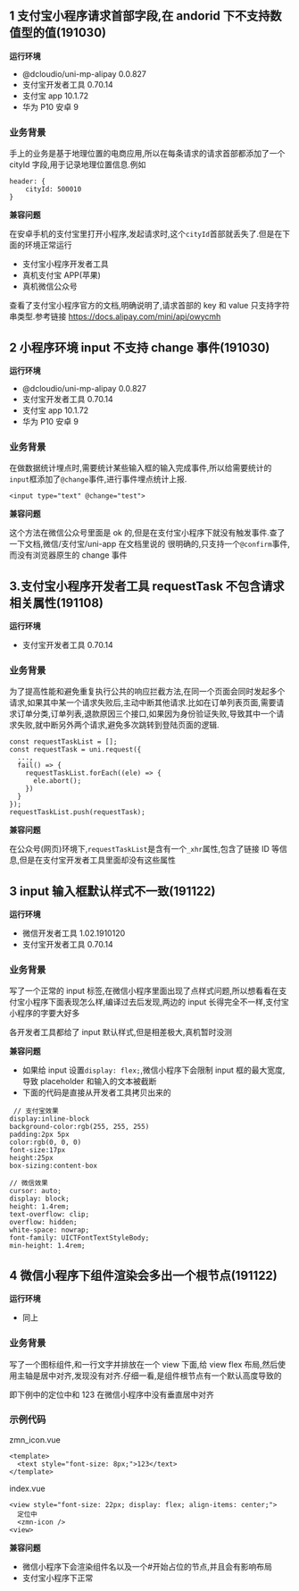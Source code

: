 ## 1 支付宝小程序请求首部字段,在 andorid 下不支持数值型的值(191030)

**运行环境**

- @dcloudio/uni-mp-alipay 0.0.827
- 支付宝开发者工具 0.70.14
- 支付宝 app 10.1.72
- 华为 P10 安卓 9

### 业务背景

手上的业务是基于地理位置的电商应用,所以在每条请求的请求首部都添加了一个 cityId 字段,用于记录地理位置信息.例如

```
header: {
    cityId: 500010
}
```

**兼容问题**

在安卓手机的支付宝里打开小程序,发起请求时,这个`cityId`首部就丢失了.但是在下面的环境正常运行

- 支付宝小程序开发者工具
- 真机支付宝 APP(苹果)
- 真机微信公众号

查看了支付宝小程序官方的文档,明确说明了,请求首部的 key 和 value 只支持字符串类型.参考链接 https://docs.alipay.com/mini/api/owycmh

## 2 小程序环境 input 不支持 change 事件(191030)

**运行环境**

- @dcloudio/uni-mp-alipay 0.0.827
- 支付宝开发者工具 0.70.14
- 支付宝 app 10.1.72
- 华为 P10 安卓 9

### 业务背景

在做数据统计埋点时,需要统计某些输入框的输入完成事件,所以给需要统计的`input`框添加了`@change`事件,进行事件埋点统计上报.

```
<input type="text" @change="test">
```

**兼容问题**

这个方法在微信公众号里面是 ok 的,但是在支付宝小程序下就没有触发事件.查了一下文档,微信/支付宝/uni-app 在文档里说的 很明确的,只支持一个`@confirm`事件,而没有浏览器原生的 change 事件

## 3.支付宝小程序开发者工具 requestTask 不包含请求相关属性(191108)

**运行环境**

- 支付宝开发者工具 0.70.14

### 业务背景

为了提高性能和避免重复执行公共的响应拦截方法,在同一个页面会同时发起多个请求,如果其中某一个请求失败后,主动中断其他请求.比如在订单列表页面,需要请求订单分类,订单列表,退款原因三个接口,如果因为身份验证失败,导致其中一个请求失败,就中断另外两个请求,避免多次跳转到登陆页面的逻辑.

```
const requestTaskList = [];
const requestTask = uni.request({
  ...,
  fail() => {
    requestTaskList.forEach((ele) => {
      ele.abort();
    })
  }
});
requestTaskList.push(requestTask);
```

**兼容问题**

在公众号(网页)环境下,`requestTaskList`是含有一个`_xhr`属性,包含了链接 ID 等信息,但是在支付宝开发者工具里面却没有这些属性

## 3 input 输入框默认样式不一致(191122)

**运行环境**

- 微信开发者工具 1.02.1910120
- 支付宝开发者工具 0.70.14

### 业务背景

写了一个正常的 input 标签,在微信小程序里面出现了点样式问题,所以想看看在支付宝小程序下面表现怎么样,编译过去后发现,两边的 input 长得完全不一样,支付宝小程序的字要大好多

各开发者工具都给了 input 默认样式,但是相差极大,真机暂时没测

**兼容问题**

- 如果给 input 设置`display: flex;`,微信小程序下会限制 input 框的最大宽度,导致 placeholder 和输入的文本被截断
- 下面的代码是直接从开发者工具拷贝出来的

```
 // 支付宝效果
display:inline-block
background-color:rgb(255, 255, 255)
padding:2px 5px
color:rgb(0, 0, 0)
font-size:17px
height:25px
box-sizing:content-box

// 微信效果
cursor: auto;
display: block;
height: 1.4rem;
text-overflow: clip;
overflow: hidden;
white-space: nowrap;
font-family: UICTFontTextStyleBody;
min-height: 1.4rem;
```

## 4 微信小程序下组件渲染会多出一个根节点(191122)

**运行环境**

- 同上

### 业务背景

写了一个图标组件,和一行文字并排放在一个 view 下面,给 view flex 布局,然后使用主轴是居中对齐,发现没有对齐.仔细一看,是组件根节点有一个默认高度导致的

即下例中的定位中和 123 在微信小程序中没有垂直居中对齐

### 示例代码

zmn_icon.vue

```
<template>
  <text style="font-size: 8px;">123</text>
</template>
```

index.vue

```
<view style="font-size: 22px; display: flex; align-items: center;">
  定位中
  <zmn-icon />
<view>
```

**兼容问题**

- 微信小程序下会渲染组件名以及一个#开始占位的节点,并且会有影响布局
- 支付宝小程序下正常
